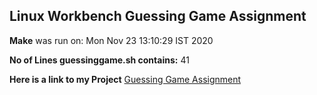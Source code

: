 ## Linux Workbench Guessing Game Assignment

**Make** was run on: Mon Nov 23 13:10:29 IST 2020

**No of Lines guessinggame.sh contains:** 41

**Here is a link to my Project** [Guessing Game Assignment](https://github.com/lokeshk1438/linux-git-assignment)
